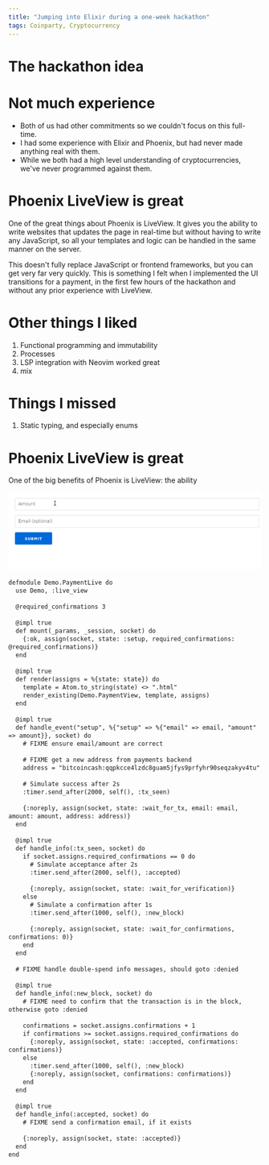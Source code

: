 ```yaml
---
title: "Jumping into Elixir during a one-week hackathon"
tags: Coinparty, Cryptocurrency
---
```


# The hackathon idea



# Not much experience

* Both of us had other commitments so we couldn't focus on this full-time.
* I had some experience with Elixir and Phoenix, but had never made anything real with them.
* While we both had a high level understanding of cryptocurrencies, we've never programmed against them.

# Phoenix LiveView is great

One of the great things about Phoenix is LiveView. It gives you the ability to write websites that updates the page in real-time but without having to write any JavaScript, so all your templates and logic can be handled in the same manner on the server.

This doesn't fully replace JavaScript or frontend frameworks, but you can get very far very quickly. This is something I felt when I implemented the UI transitions for a payment, in the first few hours of the hackathon and without any prior experience with LiveView.

# Other things I liked

1. Functional programming and immutability
2. Processes
3. LSP integration with Neovim worked great
4. mix

# Things I missed

1. Static typing, and especially enums

# Phoenix LiveView is great

One of the big benefits of Phoenix is LiveView: the ability 

![](/images/coinparty/payment.gif)

```{.elixir}
defmodule Demo.PaymentLive do
  use Demo, :live_view

  @required_confirmations 3

  @impl true
  def mount(_params, _session, socket) do
    {:ok, assign(socket, state: :setup, required_confirmations: @required_confirmations)}
  end

  @impl true
  def render(assigns = %{state: state}) do
    template = Atom.to_string(state) <> ".html"
    render_existing(Demo.PaymentView, template, assigns)
  end

  @impl true
  def handle_event("setup", %{"setup" => %{"email" => email, "amount" => amount}}, socket) do
    # FIXME ensure email/amount are correct

    # FIXME get a new address from payments backend
    address = "bitcoincash:qqpkcce4lzdc8guam5jfys9prfyhr90seqzakyv4tu"

    # Simulate success after 2s
    :timer.send_after(2000, self(), :tx_seen)

    {:noreply, assign(socket, state: :wait_for_tx, email: email, amount: amount, address: address)}
  end

  @impl true
  def handle_info(:tx_seen, socket) do
    if socket.assigns.required_confirmations == 0 do
      # Simulate acceptance after 2s
      :timer.send_after(2000, self(), :accepted)

      {:noreply, assign(socket, state: :wait_for_verification)}
    else
      # Simulate a confirmation after 1s
      :timer.send_after(1000, self(), :new_block)

      {:noreply, assign(socket, state: :wait_for_confirmations, confirmations: 0)}
    end
  end

  # FIXME handle double-spend info messages, should goto :denied

  @impl true
  def handle_info(:new_block, socket) do
    # FIXME need to confirm that the transaction is in the block, otherwise goto :denied

    confirmations = socket.assigns.confirmations + 1
    if confirmations >= socket.assigns.required_confirmations do
      {:noreply, assign(socket, state: :accepted, confirmations: confirmations)}
    else
      :timer.send_after(1000, self(), :new_block)
      {:noreply, assign(socket, confirmations: confirmations)}
    end
  end

  @impl true
  def handle_info(:accepted, socket) do
    # FIXME send a confirmation email, if it exists

    {:noreply, assign(socket, state: :accepted)}
  end
end

```


